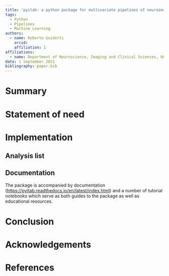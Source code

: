 ```yaml
---
title: 'pyitab: a python package for multivariate pipelines of neuroimaging analyses'
tags:
  - Python
  - Pipelines
  - Machine Learning 
authors:
  - name: Roberto Guidotti 
    orcid: 
    affiliation: 1
affiliations:
  - name: Department of Neuroscience, Imaging and Clinical Sciences, University "G. D'Annunzio" Chieti-Pescara, Italy 
date: 1 September 2021 
bibliography: paper.bib
---
```


# Summary


# Statement of need


# Implementation


## Analysis list


## Documentation

The package is accompanied by documentation (https://pyitab.readthedocs.io/en/latest/index.html) and a number of tutorial notebooks which serve as both guides to the package as well as educational resources.

# Conclusion


# Acknowledgements


# References
